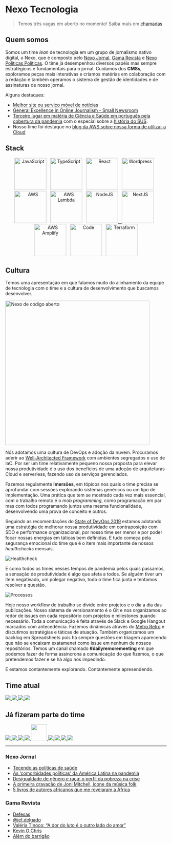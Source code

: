 # Nexo Tecnologia

> Temos três vagas em aberto no momento! Saiba mais em [chamadas](chamadas/2021/README.md)

## Quem somos

Somos um time *lean* de tecnologia em um grupo de jornalismo nativo digital, o Nexo, que é composto pelo [Nexo Jornal](https://nexojornal.com.br), [Gama Revista](https://gamarevista.uol.com.br) e [Nexo Políticas Políticas](https://pp.nexojornal.com.br). O time já desempenhou diversos papéis mas sempre estratégicos e fundamentais para o jornal. Cuidamos dos **CMSs**, exploramos peças mais interativas e criamos matérias em colaboração com a redação e também operamos o sistema de gestão de identidades e de assinaturas de nosso jornal.

Alguns destaques:

- [Melhor site ou serviço móvel de notícias](https://events.wan-ifra.org/events/latam-digital-media-awards-2017/content/1637)
- [General Excellence in Online Journalism - Small Newsroom](https://awards.journalists.org/winners/2017/)
- [Terceiro lugar em matéria de Ciência e Saúde em português pela cobertura da pandemia](https://www.icfj.org/news/journalists-icfj-network-honored-pandemic-coverage-five-languages) com o especial sobre a [história do SUS](https://www.nexojornal.com.br/especial/2020/04/28/O-passado-o-presente-e-o-futuro-do-SUS-para-ler-guardar-e-consultar).
- Nosso time foi destaque no [blog da AWS sobre nossa forma de utilizar a Cloud](https://aws.amazon.com/pt/blogs/startups/news-startup-nexo-runs-a-lean-tech-team-by-leveraging-aws-and-amplify/)

## Stack

<p align="middle">
<a href="https://amzn.to/3tpAp6i" target="_blank" title="JavaScript" alt="JavaScript"><img src="https://cdn.worldvectorlogo.com/logos/logo-javascript.svg" alt="JavaScript" width="100px"  style="max-width:100px;"/></a>&nbsp; &nbsp;<a href="https://amzn.to/2QorOSA" target="_blank" title="TypeScript" alt="TypeScript"><img src="https://cdn.worldvectorlogo.com/logos/typescript.svg" alt="TypeScript" width="100px"  style="max-width:100px;"/></a>&nbsp; &nbsp;<a href="https://pt-br.reactjs.org/" target="_blank" title="React" alt="React"><img src="https://cdn.worldvectorlogo.com/logos/react-2.svg" alt="React"  width="100px"  style="max-width:100px;"/></a>&nbsp; &nbsp;<a href="https://wordpress.org/" target="_blank" title="WP" alt="WP"><img src="https://cdn.worldvectorlogo.com/logos/wordpress-blue.svg" alt="Wordpress"  width="100px"  style="max-width:100px;"/></a>&nbsp; &nbsp;<a href="https://devbooks.club/books/aws-well-architected/" target="_blank" title="AWS" alt="AWS"><img src="https://cdn.worldvectorlogo.com/logos/aws-2.svg" alt="AWS"  width="100px"  style="max-width:100px;"/></a>&nbsp; &nbsp;<a href="https://aws.amazon.com/serverless/" target="_blank" title="Serverless" alt="Serverless"><img src="https://cdn.worldvectorlogo.com/logos/aws-lambda-1.svg" alt="AWS Lambda" width="100px"  style="max-width:100px;"/></a>&nbsp; &nbsp;<a href="https://nodejs.org/" target="_blank" title="NodeJS" alt="NodeJS"><img src="https://cdn.worldvectorlogo.com/logos/nodejs-icon.svg" alt="NodeJS" width="100px"  style="max-width:100px;"/>&nbsp; &nbsp;<a href="https://nextjs.org/" target="_blank" title="NextJS" alt="NextJS"><img src="https://cdn.worldvectorlogo.com/logos/nextjs-3.svg" alt="NextJS" width="100px"  style="max-width:100px;"/></a>&nbsp; &nbsp;<a href="https://docs.amplify.aws/" target="_blank" title="AWS Amplify" alt="AWS Amplify"><img src="https://docs.amplify.aws/assets/logo-dark.svg" alt="AWS Amplify" width="100px"  style="max-width:100px;"/></a>&nbsp; &nbsp;<a href="https://code.visualstudio.com/" target="_blank" title="Code" alt="Code"><img src="https://cdn.worldvectorlogo.com/logos/visual-studio-code.svg" alt="Code" width="100px"  style="max-width:100px;"/></a>&nbsp; &nbsp;<a href="https://www.terraform.io/" target="_blank" title="Terraform" alt="Terraform"><img src="https://cdn.worldvectorlogo.com/logos/terraform-enterprise.svg" alt="Terraform" width="100px"  style="max-width:100px;"/></a>
</p>


## Cultura

Temos uma apresentação em que falamos muito do alinhamento da equipe de tecnologia com o time e a cultura de desenvolvimento que buscamos desenvolver.

<p align="middle">

<a href="https://www.youtube.com/watch?v=rdpReYuxI5M&t=2s" target="_blank" title="Nexo de código aberto" alt="Nexo de código aberto"><img src="https://i.ytimg.com/vi/rdpReYuxI5M/maxresdefault.jpg" alt="Nexo de código aberto" width="450px"/></a>

</p>

Nós adotamos uma cultura de DevOps e adoção da nuvem. Procuramos aderir ao [Well-Architected Framework](https://aws.amazon.com/pt/architecture/well-architected/?nc1=h_ls&wa-lens-whitepapers.sort-by=item.additionalFields.sortDate&wa-lens-whitepapers.sort-order=desc) com ambientes segregados e uso de IaC. Por ser um time relativamente pequeno nossa proposta para elevar nossa produtividade é o uso dos benefícios de uma adoção de arquiteturas Cloud e serverless, fazendo uso de serviços gerenciados.

Fazemos regulamente **Imersões**, em tópicos nos quais o time precisa se aprofundar com sessões explorando sistemas genéricos ou um tipo de implementação. Uma prática que tem se mostrado cada vez mais essencial, com o trabalho remoto é o _mob programming_, como programação em par mas com todos programando juntos uma mesma funcionalidade, desenvolvendo uma prova de conceito e outros.

Seguindo as recomendações do [State of DevOps 2019](https://services.google.com/fh/files/misc/state-of-devops-2019.pdf) estamos adotando uma estratégia de melhorar nossa produtividade em contraposição com SDO e performance organizacional, por nosso time ser menor e por poder focar nossas energias em táticas bem definidas. E tudo começa pela segurança emocional do time que é o item mais importante de nossos _healthchecks_ mensais.

![Healthcheck](https://nexo-estaticos.s3.amazonaws.com/assets/images/newsletters/tecnologia/hc.png)

E como todos os times nesses tempos de pandemia pelos quais passamos, a sensação de produtividade é algo que afeta a todos. Se alguém tiver um item negativado, um polegar negativo, todo o time fica junta e tentamos resolver a questão.

![Processos](https://nexo-estaticos.s3.amazonaws.com/assets/images/newsletters/tecnologia/process.png)

Hoje nosso workflow de trabalho se divide entre projetos e o dia a dia das publicações. Nosso sistema de versionamento é o Git e nos organizamos ao redor de issues em cada repositório com projetos e milestones quando necessário. Toda a comunicação é feita através de Slack e Google Hangout marcados com antecedência. Fazemos dinâmicas através do [Metro Retro](https://metroretro.io/) e discutimos estratégias e táticas de atuação. Também organizamos um backlog em Spreadsheets pois há sempre questões em triagem aparecendo que não se encaixam exatamenet como issue em nenhum de nossos repositórios. Temos um canal chamado **#dailyremoremeeting** em que podemos fazer de forma assíncrona a comunicação do que fizemos, o que pretendemos fazer e se há algo nos impedindo.

E estamos contantemente explorando. Contantemente apresendendo.

## Time atual

<a href="https://github.com/atmasuko">
  <img src="https://github.com/atmasuko.png?size=50">
</a>
<a href="https://github.com/krollopes">
  <img src="https://github.com/krollopes.png?size=50">
</a>
<a href="https://github.com/ibrahimcesar">
  <img src="https://github.com/ibrahimcesar.png?size=50">
</a>
<a href="https://github.com/mariannakinuyo">
  <img src="https://github.com/mariannakinuyo.png?size=50">
</a>

## Já fizeram parte do time

<a href="https://github.com/acaua">
  <img src="https://github.com/acaua.png?size=50">
</a>
<a href="https://github.com/alinenaoe">
  <img src="https://github.com/alinenaoe.png?size=50">
</a>
<a href="https://github.com/arieltonglet">
  <img src="https://github.com/arieltonglet.png?size=50">
</a>
<a href="https://github.com/ermsharo">
  <img src="https://github.com/ermsharo.png?size=50">
</a>
<a href="https://github.com/LucasL1993">
  <img src="https://github.com/LucasL1993.png?size=50" width="50">
</a>
<a href="https://github.com/jezzipan">
  <img src="https://github.com/jezzipan.png?size=50">
</a>
<a href="https://github.com/marianaolvr">
  <img src="https://github.com/marianaolvr.png?size=50">
</a>
<a href="https://github.com/tuannyruiz">
  <img src="https://github.com/tuannyruiz.png?size=50">
</a>
<a href="https://github.com/wbfreitas">
  <img src="https://github.com/wbfreitas.png?size=50">
</a>

--------

### Nexo Jornal

<!-- NEXO_LIST:START -->
- [Tecendo as políticas de saúde](https://www.nexojornal.com.br/externo/2021/04/25/Tecendo-as-pol%C3%ADticas-de-sa%C3%BAde)
- [As ‘comorbidades políticas’ da América Latina na pandemia](https://www.nexojornal.com.br/entrevista/2021/04/25/As-%E2%80%98comorbidades-pol%C3%ADticas%E2%80%99-da-Am%C3%A9rica-Latina-na-pandemia)
- [Desigualdade de gênero e raça: o perfil da pobreza na crise](https://www.nexojornal.com.br/expresso/2021/04/25/Desigualdade-de-g%C3%AAnero-e-ra%C3%A7a-o-perfil-da-pobreza-na-crise)
- [A primeira gravação de Joni Mitchell, ícone da música folk](https://www.nexojornal.com.br/expresso/2021/04/24/A-primeira-grava%C3%A7%C3%A3o-de-Joni-Mitchell-%C3%ADcone-da-m%C3%BAsica-folk)
- [5 livros de autores africanos que me revelaram a África](https://www.nexojornal.com.br/estante/favoritos/2021/5-livros-de-autores-africanos-que-me-revelaram-a-%C3%81frica)
<!-- NEXO_LIST:END -->

### Gama Revista

<!-- GAMA_LIST:START -->
- [Defesas](http://gamarevista.uol.com.br/colunistas/winnie-bueno/defesas/)
- [@jef.delgado](http://gamarevista.uol.com.br/pessoas/quem-estamos-seguindo/jef-delgado/)
- [Valéria Tinoco: “A dor do luto é o outro lado do amor”](http://gamarevista.uol.com.br/podcast/podcast-da-semana/valeria-tinoco-qual-a-sua-dor/)
- [Kevin O Chris](http://gamarevista.uol.com.br/pessoas/questionario-proust/kevin-o-chris/)
- [Além do barrigão](http://gamarevista.uol.com.br/estilo-de-vida/saude/alem-do-barrigao/)
<!-- GAMA_LIST:END -->

